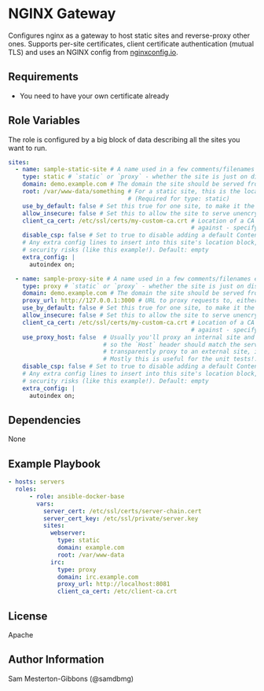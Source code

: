 NGINX Gateway
=========

Configures nginx as a gateway to host static sites and reverse-proxy
other ones. Supports per-site certificates, client certificate authentication
(mutual TLS) and uses an NGINX config from [nginxconfig.io](https://nginxconfig.io).

Requirements
------------

- You need to have your own certificate already

Role Variables
--------------

The role is configured by a big block of data describing all the sites you
want to run.

```yaml
sites:
  - name: sample-static-site # A name used in a few comments/filenames etc. (Required)
    type: static # `static` or `proxy` - whether the site is just on disk, or a reverse proxy (Required)
    domain: demo.example.com # The domain the site should be served from - you'll have to sort DNS yourself (Required)
    root: /var/www-data/something # For a static site, this is the location that the site's files are served from
                                  # (Required for type: static)
    use_by_default: false # Set this true for one site, to make it the one responded to by IP, Default: False
    allow_insecure: false # Set this to allow the site to serve unencrypted (caution, security risk!). Default: False
    client_ca_cert: /etc/ssl/certs/my-custom-ca.crt # Location of a CA cert that client certificates should be validated
                                                    # against - specifying makes client cert mandatory. Default: empty
    disable_csp: false # Set to true to disable adding a default Content-Security-Policy header. Default: False
    # Any extra config lines to insert into this site's location block, although make sure you don't cause accidental
    # security risks (like this example!). Default: empty
    extra_config: |
      autoindex on;

  - name: sample-proxy-site # A name used in a few comments/filenames etc. (Required)
    type: proxy # `static` or `proxy` - whether the site is just on disk, or a reverse proxy (Required)
    domain: demo.example.com # The domain the site should be served from - you'll have to sort DNS yourself (Required)
    proxy_url: http://127.0.0.1:3000 # URL to proxy requests to, either localhost or remote (Required for type `proxy`)
    use_by_default: false # Set this true for one site, to make it the one responded to by IP, Default: False
    allow_insecure: false # Set this to allow the site to serve unencrypted (caution, security risk!). Default: False
    client_ca_cert: /etc/ssl/certs/my-custom-ca.crt # Location of a CA cert that client certificates should be validated
                                                    # against - specifying makes client cert mandatory. Default: empty
    use_proxy_host: false  # Usually you'll proxy an internal site and this webserver will be it's canonical location,
                           # so the `Host` header should match the server name. However sometimes you'll want to
                           # transparently proxy to an external site, in which case you need `use_proxy_host: True`.
                           # Mostly this is useful for the unit tests!. Default: False
    disable_csp: false # Set to true to disable adding a default Content-Security-Policy header. Default: False
    # Any extra config lines to insert into this site's location block, although make sure you don't cause accidental
    # security risks (like this example!). Default: empty
    extra_config: |
      autoindex on;
```

Dependencies
------------

None

Example Playbook
----------------

```yaml
- hosts: servers
  roles:
      - role: ansible-docker-base
        vars:
          server_cert: /etc/ssl/certs/server-chain.cert
          server_cert_key: /etc/ssl/private/server.key
          sites:
            webserver:
              type: static
              domain: example.com
              root: /var/www-data
            irc:
              type: proxy
              domain: irc.example.com
              proxy_url: http://localhost:8081
              client_ca_cert: /etc/client-ca.crt
```
License
-------

Apache

Author Information
------------------

Sam Mesterton-Gibbons (@samdbmg)
